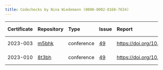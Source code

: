```yaml
---
title: Codechecks by Nina Wiedemann (0000-0002-8160-7634)
---
```



|Certificate |Repository |Type       |Issue |Report                                |Check date |
|:-------|:--------------------------------|:------------------|:---|:--------------------------|:----------|
|2023-003    |[m5bhk](https://osf.io/m5bhk)|conference |[49](https://github.com/codecheckers/register/issues/49)|https://doi.org/10.17605/osf.io/m5bhk |2023-06-13 |
|2023-010    |[8t3bh](https://osf.io/8t3bh)|conference |[49](https://github.com/codecheckers/register/issues/49)|https://doi.org/10.17605/osf.io/8t3bh |2023-06-13 |
